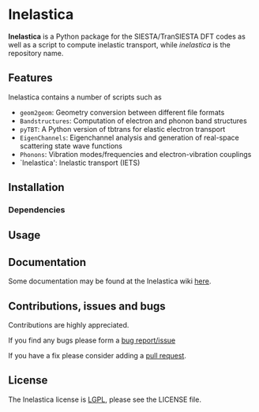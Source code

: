 # Inelastica #
__Inelastica__ is a Python package for the SIESTA/TranSIESTA DFT codes
as well as a script to compute inelastic transport, while _inelastica_ is the repository name.

## Features ##
Inelastica contains a number of scripts such as

   - `geom2geom`: Geometry conversion between different file formats
   - `Bandstructures`: Computation of electron and phonon band structures
   - `pyTBT`: A Python version of tbtrans for elastic electron transport
   - `EigenChannels`: Eigenchannel analysis and generation of real-space scattering state wave functions
   - `Phonons`: Vibration modes/frequencies and electron-vibration couplings
   - `Inelastica': Inelastic transport (IETS)

## Installation ##

### Dependencies ###

## Usage ##


## Documentation ##
Some documentation may be found at the Inelastica wiki [here][wiki].


## Contributions, issues and bugs ##
Contributions are highly appreciated.

If you find any bugs please form a [bug report/issue][issues]

If you have a fix please consider adding a [pull request][pulls].

## License ##

The Inelastica license is [LGPL][lgpl], please see the LICENSE file.

<!---
Links to external and internal sites.
-->
[issues]: https://github.com/tfrederiksen/inelastica/issues
[pulls]: https://github.com/tfrederiksen/inelastica/pulls
[lgpl]: http://www.gnu.org/licenses/lgpl.html
[wiki]:  http://dipc.ehu.es/frederiksen/inelastica
